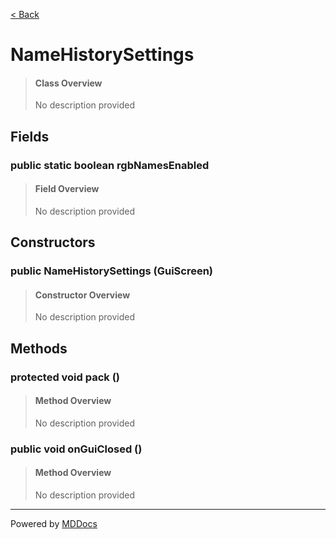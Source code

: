 [< Back](README.md)
# NameHistorySettings #
>#### Class Overview ####
>No description provided
## Fields ##
### public static boolean rgbNamesEnabled ###
>#### Field Overview ####
>No description provided
>
## Constructors ##
### public NameHistorySettings (GuiScreen) ###
>#### Constructor Overview ####
>No description provided
>
## Methods ##
### protected void pack () ###
>#### Method Overview ####
>No description provided
>
### public void onGuiClosed () ###
>#### Method Overview ####
>No description provided
>

---
Powered by [MDDocs](https://github.com/VRCube/MDDocs)